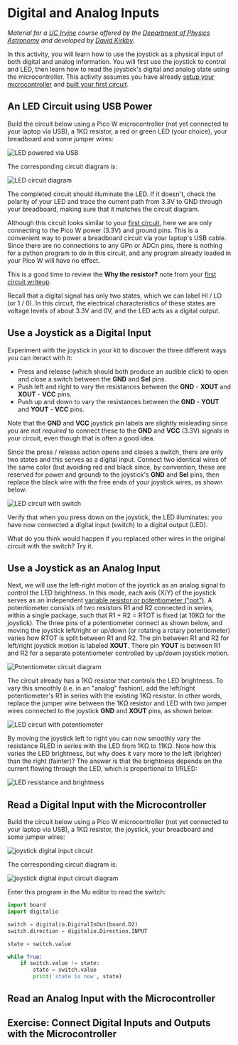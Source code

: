# Digital and Analog Inputs

*Material for a [UC Irvine](https://uci.edu/) course offered by the [Department of Physics Astronomy](https://www.physics.uci.edu/) and developed by [David Kirkby](https://faculty.sites.uci.edu/dkirkby/).*

In this activity, you will learn how to use the joystick as a physical input of both digital and analog information. You will first use the joystick to control and LED, then learn how to read the joystick's digital and analog state using the microcontroller.  This activity assumes you have already [setup your microcontroller](setup.md) and [built your first circuit](first-prog.md).

## An LED Circuit using USB Power

Build the circuit below using a Pico W microcontroller (not yet connected to your laptop via USB), a 1KΩ resistor, a red or green LED (your choice), your breadboard and some jumper wires:

![LED powered via USB](img/led-usb-power.jpg)

The corresponding circuit diagram is:

![LED circuit diagram](img/led-usb-diag.jpg)

The completed circuit should illuminate the LED. If it doesn't, check the polarity of your LED and trace the current path from 3.3V to GND through your breadboard, making sure that it matches the circuit diagram.

Although this circuit looks similar to your [first circuit](first-prog.md), here we are only connecting to the Pico W power (3.3V) and ground pins. This is a convenient way to power a breadboard circuit via your laptop's USB cable. Since there are no connections to any GPn or ADCn pins, there is nothing for a python program to do in this circuit, and any program already loaded in your Pico W will have no effect.

This is a good time to review the **Why the resistor?** note from your [first circuit writeup](first-prog.md).

Recall that a digital signal has only two states, which we can label HI / LO (or 1 / 0).  In this circuit, the electrical characteristics of these states are voltage levels of about 3.3V and 0V, and the LED acts as a digital output.

## Use a Joystick as a Digital Input

Experiment with the joystick in your kit to discover the three different ways you can iteract with it:
 - Press and release (which should both produce an audible click) to open and close a switch between the **GND** and **Sel** pins.
 - Push left and right to vary the resistances between the **GND** - **XOUT** and **XOUT** - **VCC** pins.
 - Push up and down to  vary the resistances between the **GND** - **YOUT** and **YOUT** - **VCC** pins.

Note that the **GND** and **VCC** joystick pin labels are slightly misleading since you are not *required* to connect these to the **GND** and **VCC** (3.3V) signals in your circuit, even though that is often a good idea.

Since the press / release action opens and closes a switch, there are only two states and this serves as a digital input. Connect two identical wires of the same color (but avoiding red and black since, by convention, these are reserved for power and ground) to the joystick's **GND** and **Sel** pins, then replace the black wire with the free ends of your joystick wires, as shown below:

![LED circuit with switch](img/led-switch.jpg)

Verify that when you press down on the joystick, the LED illuminates: you have now connected a digital input (switch) to a digital output (LED).

What do you think would happen if you replaced other wires in the original circuit with the switch?  Try it.

## Use a Joystick as an Analog Input

Next, we will use the left-right motion of the joystick as an analog signal to control the LED brightness. In this mode, each axis (X/Y) of the joystick serves as an independent [variable resistor or potentiometer ("pot")](https://learn.adafruit.com/make-it-change-potentiometers?view=all).  A potentiometer consists of two resistors R1 and R2 connected in series, within a single package, such that R1 + R2 = RTOT is fixed (at 10KΩ for the joystick).  The three pins of a potentiometer connect as shown below, and moving the joystick left/right or up/down (or rotating a rotary potentiometer) varies how RTOT is split between R1 and R2.  The pin between R1 and R2 for left/right joystick motion is labeled **XOUT**. There pin **YOUT** is between R1 and R2 for a separate potentiometer controlled by up/down joystick motion.

![Potentiometer circuit diagram](img/potentiometer-diag.jpg)

The circuit already has a 1KΩ resistor that controls the LED brightness.  To vary this smoothly (i.e. in an "analog" fashion), add the left/right potentiometer's R1 in series with the existing 1KΩ resistor. In other words, replace the jumper wire between the 1KΩ resistor and LED with two jumper wires connected to the joystick **GND** and **XOUT** pins, as shown below:

![LED circuit with potentiometer](img/led-pot.jpg)

By moving the joystick left to right you can now smoothly vary the resistance RLED in series with the LED from 1KΩ to 11KΩ. Note how this varies the LED brightness, but why does it vary more to the left (brighter) than the right (fainter)? The answer is that the brightness depends on the current flowing through the LED, which is proportional to 1/RLED:

![LED resistance and brightness](img/led-curves.jpg)

## Read a Digital Input with the Microcontroller

Build the circuit below using a Pico W microcontroller (not yet connected to your laptop via USB), a 1KΩ resistor, the joystick, your breadboard and some jumper wires:

![joystick digital input circuit](img/joystick-digital-in.jpg)

The corresponding circuit diagram is:

![joystick digital input circuit diagram](img/joystick-digital-in-diag.jpg)

Enter this program in the Mu editor to read the switch:
```python
import board
import digitalio

switch = digitalio.DigitalInOut(board.D2)
switch.direction = digitalio.Direction.INPUT

state = switch.value

while True:
    if switch.value != state:
        state = switch.value
        print('state is now', state)
```

## Read an Analog Input with the Microcontroller

## Exercise: Connect Digital Inputs and Outputs with the Microcontroller
